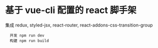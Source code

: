 # 基于 vue-cli 配置的 react 脚手架

集成 redux, styled-jsx, react-router, react-addons-css-transition-group

```
  开发 npm run dev
  构建 npm run build
```